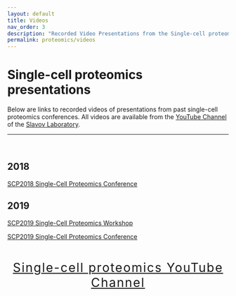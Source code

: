 ```yaml
---
layout: default
title: Videos
nav_order: 3
description: "Recorded Video Presentations from the Single-cell proteomics conference"
permalink: proteomics/videos
---
```


# Single-cell proteomics presentations
Below are links to recorded videos of presentations from past single-cell proteomics conferences. All videos are available from the [YouTube Channel](https://www.youtube.com/c/NikolaiSlavovResearch) of the [Slavov Laboratory](http://slavovlab.net).

------------

&nbsp;


## 2018
[SCP2018 Single-Cell Proteomics Conference](https://www.youtube.com/playlist?list=PLHLRxq8iKFsK-F_1832c1TLT2Qc4Fo4DB)


## 2019
[SCP2019 Single-Cell Proteomics Workshop](https://www.youtube.com/playlist?list=PLHLRxq8iKFsLJey2MshSlUhg1lGAj0dLW)

[SCP2019 Single-Cell Proteomics Conference](https://www.youtube.com/playlist?list=PLHLRxq8iKFsJxMcKhguyKMSI7vaIYTYsV)


&nbsp;


<div style="letter-spacing: 2px; font-size: 28px; text-align: center; id="single-cell-proteomics-videos">
<a href="https://www.youtube.com/c/NikolaiSlavovResearch">Single-cell proteomics YouTube Channel</a>
</div>
